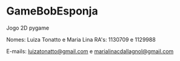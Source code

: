# GameBobEsponja
Jogo 2D pygame

Nomes: Luiza Tonatto e Maria Lina
RA's: 1130709 e 1129988

E-mails: luizatonatto@gmail.com e marialinacdallagnol@gmail.com
